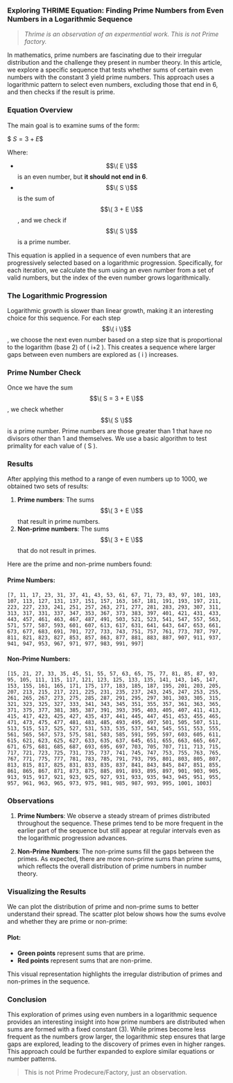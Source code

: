 ### Exploring THRIME Equation: Finding Prime Numbers from Even Numbers in a Logarithmic Sequence
> *Thrime is an observation of an expermential work. This is not Prime factory.*

In mathematics, prime numbers are fascinating due to their irregular distribution and the challenge they present in number theory. In this article, we explore a specific sequence that tests whether sums of certain even numbers with the constant 3 yield prime numbers. This approach uses a logarithmic pattern to select even numbers, excluding those that end in 6, and then checks if the result is prime.

### Equation Overview

The main goal is to examine sums of the form:

$$\
S = 3 + E
\$$

Where:
- $$\( E \)$$ is an even number, but **it should not end in 6**.
- $$\( S \)$$ is the sum of $$\( 3 + E \)$$, and we check if $$\( S \)$$ is a prime number.

This equation is applied in a sequence of even numbers that are progressively selected based on a logarithmic progression. Specifically, for each iteration, we calculate the sum using an even number from a set of valid numbers, but the index of the even number grows logarithmically.

### The Logarithmic Progression

Logarithmic growth is slower than linear growth, making it an interesting choice for this sequence. For each step $$\( i \)$$, we choose the next even number based on a step size that is proportional to the logarithm (base 2) of \( i+2 \). This creates a sequence where larger gaps between even numbers are explored as \( i \) increases.

### Prime Number Check

Once we have the sum $$\( S = 3 + E \)$$, we check whether $$\( S \)$$ is a prime number. Prime numbers are those greater than 1 that have no divisors other than 1 and themselves. We use a basic algorithm to test primality for each value of \( S \).

### Results

After applying this method to a range of even numbers up to 1000, we obtained two sets of results:
1. **Prime numbers**: The sums $$\( 3 + E \)$$ that result in prime numbers.
2. **Non-prime numbers**: The sums $$\( 3 + E \)$$ that do not result in primes.

Here are the prime and non-prime numbers found:

#### Prime Numbers:
```
[7, 11, 17, 23, 31, 37, 41, 43, 53, 61, 67, 71, 73, 83, 97, 101, 103, 107, 113, 127, 131, 137, 151, 157, 163, 167, 181, 191, 193, 197, 211, 223, 227, 233, 241, 251, 257, 263, 271, 277, 281, 283, 293, 307, 311, 313, 317, 331, 337, 347, 353, 367, 373, 383, 397, 401, 421, 431, 433, 443, 457, 461, 463, 467, 487, 491, 503, 521, 523, 541, 547, 557, 563, 571, 577, 587, 593, 601, 607, 613, 617, 631, 641, 643, 647, 653, 661, 673, 677, 683, 691, 701, 727, 733, 743, 751, 757, 761, 773, 787, 797, 811, 821, 823, 827, 853, 857, 863, 877, 881, 883, 887, 907, 911, 937, 941, 947, 953, 967, 971, 977, 983, 991, 997]
```

#### Non-Prime Numbers:
```
[15, 21, 27, 33, 35, 45, 51, 55, 57, 63, 65, 75, 77, 81, 85, 87, 93, 95, 105, 111, 115, 117, 121, 123, 125, 133, 135, 141, 143, 145, 147, 153, 155, 161, 165, 171, 175, 177, 183, 185, 187, 195, 201, 203, 205, 207, 213, 215, 217, 221, 225, 231, 235, 237, 243, 245, 247, 253, 255, 261, 265, 267, 273, 275, 285, 287, 291, 295, 297, 301, 303, 305, 315, 321, 323, 325, 327, 333, 341, 343, 345, 351, 355, 357, 361, 363, 365, 371, 375, 377, 381, 385, 387, 391, 393, 395, 403, 405, 407, 411, 413, 415, 417, 423, 425, 427, 435, 437, 441, 445, 447, 451, 453, 455, 465, 471, 473, 475, 477, 481, 483, 485, 493, 495, 497, 501, 505, 507, 511, 513, 515, 517, 525, 527, 531, 533, 535, 537, 543, 545, 551, 553, 555, 561, 565, 567, 573, 575, 581, 583, 585, 591, 595, 597, 603, 605, 611, 615, 621, 623, 625, 627, 633, 635, 637, 645, 651, 655, 663, 665, 667, 671, 675, 681, 685, 687, 693, 695, 697, 703, 705, 707, 711, 713, 715, 717, 721, 723, 725, 731, 735, 737, 741, 745, 747, 753, 755, 763, 765, 767, 771, 775, 777, 781, 783, 785, 791, 793, 795, 801, 803, 805, 807, 813, 815, 817, 825, 831, 833, 835, 837, 841, 843, 845, 847, 851, 855, 861, 865, 867, 871, 873, 875, 885, 891, 893, 895, 897, 901, 903, 905, 913, 915, 917, 921, 923, 925, 927, 931, 933, 935, 943, 945, 951, 955, 957, 961, 963, 965, 973, 975, 981, 985, 987, 993, 995, 1001, 1003]
```

### Observations

1. **Prime Numbers**: We observe a steady stream of primes distributed throughout the sequence. These primes tend to be more frequent in the earlier part of the sequence but still appear at regular intervals even as the logarithmic progression advances.
   
2. **Non-Prime Numbers**: The non-prime sums fill the gaps between the primes. As expected, there are more non-prime sums than prime sums, which reflects the overall distribution of prime numbers in number theory.

### Visualizing the Results

We can plot the distribution of prime and non-prime sums to better understand their spread. The scatter plot below shows how the sums evolve and whether they are prime or non-prime:

#### Plot:
- **Green points** represent sums that are prime.
- **Red points** represent sums that are non-prime.

This visual representation highlights the irregular distribution of primes and non-primes in the sequence.

### Conclusion

This exploration of primes using even numbers in a logarithmic sequence provides an interesting insight into how prime numbers are distributed when sums are formed with a fixed constant (3). While primes become less frequent as the numbers grow larger, the logarithmic step ensures that large gaps are explored, leading to the discovery of primes even in higher ranges. This approach could be further expanded to explore similar equations or number patterns.

> This is not Prime Prodecure/Factory, just an observation.
